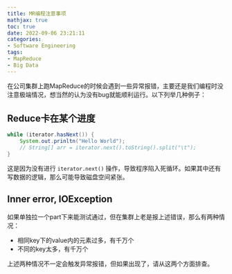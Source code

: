 ```yaml
---
title: MR编程注意事项
mathjax: true
toc: true
date: 2022-09-06 23:21:11
categories:
- Software Engineering
tags:
- MapReduce
- Big Data
---
```

在公司集群上跑MapReduce的时候会遇到一些异常报错，主要还是我们编程时没注意极端情况，想当然的认为没有bug就能顺利运行。以下列举几种例子：

<!--more-->

## Reduce卡在某个进度
```java
while (iterator.hasNext()) {
	System.out.prinltn("Hello World");
    // String[] arr = iterator.next().toString().split("\t");
}
```
这是因为没有进行 `iterator.next()` 操作，导致程序陷入死循环。如果其中还有写数据的逻辑，那么可能导致磁盘空间紧张。

## Inner error, IOException
如果单独拉一个part下来能测试通过，但在集群上老是报上述错误，那么有两种情况：
- 相同key下的value内的元素过多，有千万个
- 不同的key太多，有千万个

上述两种情况不一定会触发异常报错，但如果出现了，请从这两个方面排查。